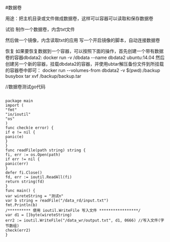 #数据卷

用途：把主机目录或文件做成数据卷，这样可以容器可以读取和保存数据卷


试验
制作一个数据卷，内含txt文件

然后做一个镜像，内含读取txt的应用
写一个开启镜像的脚本，自动连接数据卷


恢复
如果要恢复数据到一个容器，可以按照下面的操作，首先创建一个带有数据卷的容器dbdata2:
docker run -v /dbdata --name dbdata2 ubuntu:14.04
然后创建另一个新的容器，挂载dbdata2的容器，并使用ubtar解压备份文件到所挂载的容器卷中即可：
docker run --volumes-from dbdata2 -v $(pwd):/backup busybox tar xvf /backup/backup.tar

//数据卷测试go代码
```  

package main
import (
"fmt"
"io/ioutil"
"os"
)
func check(e error) {
if e != nil {
panic(e)
}
}
func readFile(path string) string {
fi, err := os.Open(path)
if err != nil {
panic(err)
}
defer fi.Close()
fd, err := ioutil.ReadAll(fi)
return string(fd)
}
func main() {
var wireteString = "测试n"
var b string = readFile("/data_rd/input.txt")
fmt.Println(b)
/********** 使用 ioutil.WriteFile 写入文件 *****************/
var d1 = []byte(wireteString)
err2 := ioutil.WriteFile("/data_wr/output.txt", d1, 0666) //写入文件(字节数组)
check(err2)
}

```